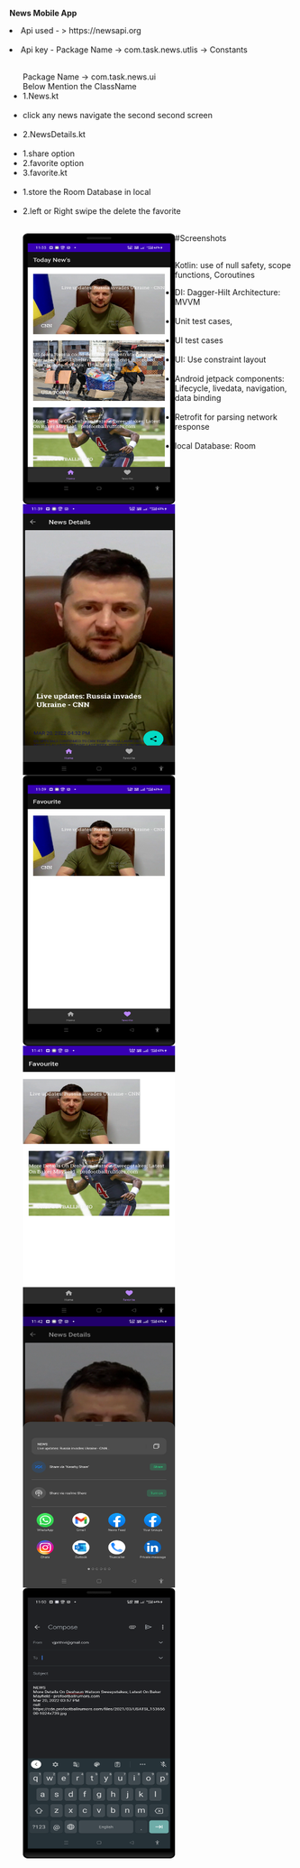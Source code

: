 <B>News Mobile App</B>
<li>Api used  - > https://newsapi.org</li><br>
<li>Api key  - Package Name -> com.task.news.utlis  -> Constants</li><br>

<ul style="list-style-type:disc">
 Package Name -> com.task.news.ui<br>
Below Mention the ClassName<br>
<li>1.News.kt</li><br>
    <li>click any news navigate the second second screen</li><br>
<li>2.NewsDetails.kt</li><br>
  <li>1.share option<br></li>
 <li>2.favorite option<br></li>
<li>3.favorite.kt</li><br>
    <li>1.store the Room Database in local  </li><br>
    <li>2.left or Right swipe the delete the favorite  </li><br>

#Screenshots
<img src="https://github.com/vjprithivi/News_MVVM/blob/master/screenshort/1.png"  align = "left" width="270" height="480"/>
<img src="https://github.com/vjprithivi/News_MVVM/blob/master/screenshort/2.png"  align = "left" width="270" height="480"/><br>
<img src="https://github.com/vjprithivi/News_MVVM/blob/master/screenshort/3.png"  align = "left" width="270" height="480"/>
<img src="https://github.com/vjprithivi/News_MVVM/blob/master/screenshort/4.png"  align = "left" width="270" height="480"/><br>
<img src="https://github.com/vjprithivi/News_MVVM/blob/master/screenshort/5.png"  align = "left" width="270" height="480"/>
<img src="https://github.com/vjprithivi/News_MVVM/blob/master/screenshort/6.png"  align = "left" width="270" height="480"/>

  Kotlin: use of null safety, scope functions, Coroutines
  <li>DI: Dagger-Hilt Architecture: MVVM </li><br>
      <li>Unit test cases,</li><br>
      <li>UI test cases</li><br>
      <li>UI: Use constraint layout</li><br>
      <li>Android jetpack components: Lifecycle, livedata, navigation, data binding</li><br>
      <li>Retrofit for parsing network response</li><br>
      <li>local Database: Room</li><br>

